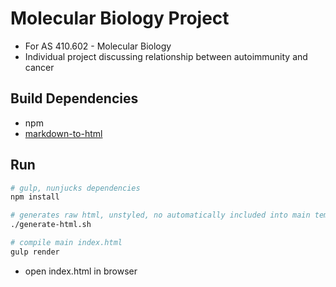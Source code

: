 # Molecular Biology Project
* For AS 410.602 - Molecular Biology
* Individual project discussing relationship between autoimmunity and cancer

## Build Dependencies
* npm
* [markdown-to-html](https://github.com/cwjohan/markdown-to-html)

## Run
```sh
# gulp, nunjucks dependencies
npm install

# generates raw html, unstyled, no automatically included into main template
./generate-html.sh

# compile main index.html
gulp render
```

* open index.html in browser